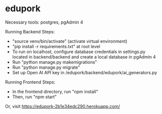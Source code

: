# edupork

Necessary tools: postgres, pgAdmin 4

Running Backend Steps:
- "source venv/bin/activate" (activate virtual environment)
- "pip install -r requirements.txt"  at root level
- To run on localhost, configure database credentials in settings.py located in backend/backend and create a local database in pgAdmin 4
- Run "python manage.py makemigrations"
- Run "python manage.py migrate"
- Set up Open AI API key in /edupork/backend/edupork/ai_generators.py

Running Frontend Steps:
- In the frontend directory, run "npm install"
- Then, run "npm start"

Or, visit https://edupork-2b1e34edc290.herokuapp.com/


